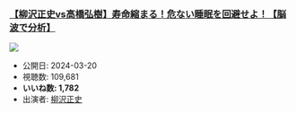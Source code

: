 ### [【柳沢正史vs高橋弘樹】寿命縮まる！危ない睡眠を回避せよ！【脳波で分析】](https://www.youtube.com/watch?v=gaLgTfxebkE)
[![](https://img.youtube.com/vi/gaLgTfxebkE/sddefault.jpg)](https://www.youtube.com/watch?v=gaLgTfxebkE)
-   公開日: 2024-03-20
-   視聴数: 109,681
-   **いいね数: 1,782**
-   出演者: [柳沢正史](/rehacq_fan/people/柳沢正史 "wikilink")
